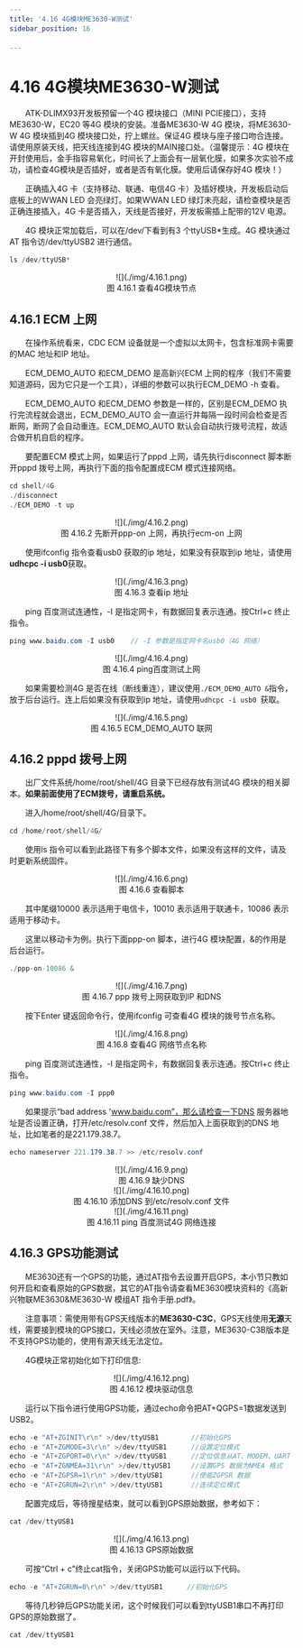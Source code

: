 ```yaml
---
title: '4.16 4G模块ME3630-W测试'
sidebar_position: 16

---
```


# 4.16 4G模块ME3630-W测试

&emsp;&emsp;ATK-DLIMX93开发板预留一个4G 模块接口（MINI PCIE接口），支持ME3630-W，EC20 等4G 模块的安装。准备ME3630-W 4G 模块，将ME3630-W 4G 模块插到4G 模块接口处，拧上螺丝。保证4G 模块与座子接口吻合连接。请使用原装天线，把天线连接到4G 模块的MAIN接口处。（温馨提示：4G 模块在开封使用后，金手指容易氧化，时间长了上面会有一层氧化膜，如果多次实验不成功，请检查4G模块是否插好，或者是否有氧化膜。使用后请保存好4G 模块！）

&emsp;&emsp;正确插入4G 卡（支持移动、联通、电信4G 卡）及插好模块，开发板启动后底板上的WWAN LED 会亮绿灯。如果WWAN LED 绿灯未亮起，请检查模块是否正确连接插入，4G 卡是否插入，天线是否接好，开发板需插上配带的12V 电源。

&emsp;&emsp;4G 模块正常加载后，可以在/dev/下看到有3 个ttyUSB*生成。4G 模块通过AT 指令访/dev/ttyUSB2 进行通信。

```c#
ls /dev/ttyUSB*
```

<center>
![](./img/4.16.1.png)<br />
图 4.16.1 查看4G模块节点
</center>

## 4.16.1 ECM 上网

&emsp;&emsp;在操作系统看来，CDC ECM 设备就是一个虚拟以太网卡，包含标准网卡需要的MAC 地址和IP 地址。

&emsp;&emsp;ECM_DEMO_AUTO 和ECM_DEMO 是高新兴ECM 上网的程序（我们不需要知道源码，因为它只是一个工具），详细的参数可以执行ECM_DEMO -h 查看。

&emsp;&emsp;ECM_DEMO_AUTO 和ECM_DEMO 参数是一样的，区别是ECM_DEMO 执行完流程就会退出，ECM_DEMO_AUTO 会一直运行并每隔一段时间会检查是否断网，断网了会自动重连。ECM_DEMO_AUTO 默认会自动执行拨号流程，故适合做开机自启的程序。

&emsp;&emsp;要配置ECM 模式上网，如果运行了pppd 上网，请先执行disconnect 脚本断开pppd 拨号上网，再执行下面的指令配置成ECM 模式连接网络。

```c#
cd shell/4G
./disconnect
./ECM_DEMO -t up
```

<center>
![](./img/4.16.2.png)<br />
图 4.16.2 先断开ppp-on 上网，再执行ecm-on 上网
</center>

&emsp;&emsp;使用ifconfig 指令查看usb0 获取的ip 地址，如果没有获取到ip 地址，请使用**udhcpc -i usb0**获取。

<center>
![](./img/4.16.3.png)<br />
图 4.16.3 查看ip 地址
</center>

&emsp;&emsp;ping 百度测试连通性，-I 是指定网卡，有数据回复表示连通。按Ctrl+c 终止指令。

```c#
ping www.baidu.com -I usb0    // -I 参数是指定网卡名usb0（4G 网络）
```

<center>
![](./img/4.16.4.png)<br />
图 4.16.4 ping百度测试上网
</center>

&emsp;&emsp;如果需要检测4G 是否在线（断线重连），建议使用`./ECM_DEMO_AUTO &`指令，放于后台运行。连上后如果没有获取到ip 地址，请使用`udhcpc -i usb0 `获取。

<center>
![](./img/4.16.5.png)<br />
图 4.16.5 ECM_DEMO_AUTO 联网
</center>

## 4.16.2 pppd 拨号上网

&emsp;&emsp;出厂文件系统/home/root/shell/4G 目录下已经存放有测试4G 模块的相关脚本。**如果前面使用了ECM拨号，请重启系统。**

&emsp;&emsp;进入/home/root/shell/4G/目录下。

```c#
cd /home/root/shell/4G/
```

&emsp;&emsp;使用ls 指令可以看到此路径下有多个脚本文件，如果没有这样的文件，请及时更新系统固件。


<center>
![](./img/4.16.6.png)<br />
图 4.16.6 查看脚本
</center>

&emsp;&emsp;其中尾缀10000 表示适用于电信卡，10010 表示适用于联通卡，10086 表示适用于移动卡。

&emsp;&emsp;这里以移动卡为例。执行下面ppp-on 脚本，进行4G 模块配置，&的作用是后台运行。

```c#
./ppp-on-10086 &
```

<center>
![](./img/4.16.7.png)<br />
图 4.16.7 ppp 拨号上网获取到IP 和DNS
</center>

&emsp;&emsp;按下Enter 键返回命令行，使用ifconfig 可查看4G 模块的拨号节点名称。

<center>
![](./img/4.16.8.png)<br />
图 4.16.8 查看4G 网络节点名称
</center>

&emsp;&emsp;ping 百度测试连通性，-I 是指定网卡，有数据回复表示连通。按Ctrl+c 终止指令。

```c#
ping www.baidu.com -I ppp0
```

&emsp;&emsp;如果提示“bad address 'www.baidu.com”，那么请检查一下DNS 服务器地址是否设置正确，打开/etc/resolv.conf 文件，然后加入上面获取到的DNS 地址，比如笔者的是221.179.38.7。

```c#
echo nameserver 221.179.38.7 >> /etc/resolv.conf
```

<center>
![](./img/4.16.9.png)<br />
图 4.16.9 缺少DNS
</center>

<center>
![](./img/4.16.10.png)<br />
图 4.16.10 添加DNS 到/etc/resolv.conf 文件
</center>

<center>
![](./img/4.16.11.png)<br />
图 4.16.11 ping 百度测试4G 网络连接
</center>

## 4.16.3 GPS功能测试

&emsp;&emsp;ME3630还有一个GPS的功能，通过AT指令去设置开启GPS，本小节只教如何开启和查看原始的GPS数据，其它的AT指令请查看ME3630模块资料的《高新兴物联ME3630&ME3630-W 模组AT 指令手册.pdf》。

&emsp;&emsp;注意事项：需使用带有GPS天线版本的**ME3630-C3C**，GPS天线使用**无源**天线，需要接到模块的GPS接口，天线必须放在室外。注意，ME3630-C3B版本是不支持GPS功能的，使用有源天线无法定位。

&emsp;&emsp;4G模块正常初始化如下打印信息:

<center>
![](./img/4.16.12.png)<br />
图 4.16.12 模块驱动信息
</center>

&emsp;&emsp;运行以下指令进行使用GPS功能，通过echo命令把AT+QGPS=1数据发送到USB2。

```c#
echo -e "AT+ZGINIT\r\n" >/dev/ttyUSB1        //初始化GPS
echo -e "AT+ZGMODE=3\r\n" >/dev/ttyUSB1      //设置定位模式
echo -e "AT+ZGPORT=0\r\n" >/dev/ttyUSB1      //定位信息从AT、MODEM、UART 上报
echo -e "AT+ZGNMEA=31\r\n" >/dev/ttyUSB1     //设置GPS 数据为NMEA 格式
echo -e "AT+ZGPSR=1\r\n" >/dev/ttyUSB1       //使能ZGPSR 数据
echo -e "AT+ZGRUN=2\r\n" >/dev/ttyUSB1       //连续定位模式
```

&emsp;&emsp;配置完成后，等待搜星结束，就可以看到GPS原始数据，参考如下：

```c#
cat /dev/ttyUSB1
```

<center>
![](./img/4.16.13.png)<br />
图 4.16.13 GPS原始数据
</center>

&emsp;&emsp;可按“Ctrl + c”终止cat指令，关闭GPS功能可以运行以下代码。

```c#
echo -e "AT+ZGRUN=0\r\n" >/dev/ttyUSB1		//初始化GPS
```

&emsp;&emsp;等待几秒钟后GPS功能关闭，这个时候我们可以看到ttyUSB1串口不再打印GPS的原始数据了。

```c#
cat /dev/ttyUSB1
```


